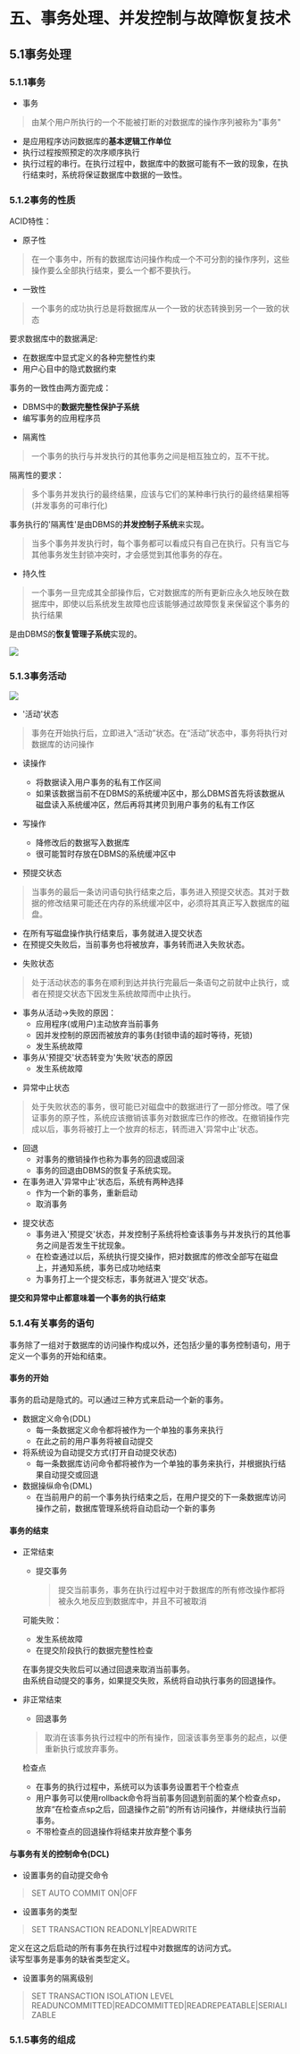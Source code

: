 # 五、事务处理、并发控制与故障恢复技术

## 5.1事务处理

### 5.1.1事务
+ 事务
> 由某个用户所执行的一个不能被打断的对数据库的操作序列被称为"事务"  

  - 是应用程序访问数据库的**基本逻辑工作单位**
  - 执行过程按照预定的次序顺序执行
  - 执行过程的串行。在执行过程中，数据库中的数据可能有不一致的现象，在执行结束时，系统将保证数据库中数据的一致性。


### 5.1.2事务的性质
ACID特性：
+ 原子性
> 在一个事务中，所有的数据库访问操作构成一个不可分割的操作序列，这些操作要么全部执行结束，要么一个都不要执行。
+ 一致性
> 一个事务的成功执行总是将数据库从一个一致的状态转换到另一个一致的状态  

要求数据库中的数据满足:  
  - 在数据库中显式定义的各种完整性约束
  - 用户心目中的隐式数据约束

事务的一致性由两方面完成： 
  - DBMS中的**数据完整性保护子系统**
  - 编写事务的应用程序员

+ 隔离性
> 一个事务的执行与并发执行的其他事务之间是相互独立的，互不干扰。  

隔离性的要求：
> 多个事务并发执行的最终结果，应该与它们的某种串行执行的最终结果相等(并发事务的可串行化)  

事务执行的'隔离性'是由DBMS的**并发控制子系统**来实现。
> 当多个事务并发执行时，每个事务都可以看成只有自己在执行。只有当它与其他事务发生封锁冲突时，才会感觉到其他事务的存在。  

+ 持久性
> 一个事务一旦完成其全部操作后，它对数据库的所有更新应永久地反映在数据库中，即使以后系统发生故障也应该能够通过故障恢复来保留这个事务的执行结果  

是由DBMS的**恢复管理子系统**实现的。 

![](/images/5.1.2.1.png)
### 5.1.3事务活动
![](/images/5.1.3.1.png)
+ '活动'状态
> 事务在开始执行后，立即进入“活动”状态。在“活动”状态中，事务将执行对数据库的访问操作  
+ 读操作
  - 将数据读入用户事务的私有工作区间
  - 如果该数据当前不在DBMS的系统缓冲区中，那么DBMS首先将该数据从磁盘读入系统缓冲区，然后再将其拷贝到用户事务的私有工作区  
+ 写操作
  - 降修改后的数据写入数据库
  - 很可能暂时存放在DBMS的系统缓冲区中

+ 预提交状态  
> 当事务的最后一条访问语句执行结束之后，事务进入预提交状态。其对于数据的修改结果可能还在内存的系统缓冲区中，必须将其真正写入数据库的磁盘。  
  - 在所有写磁盘操作执行结束后，事务就进入提交状态  
  - 在预提交失败后，当前事务也将被放弃，事务转而进入失败状态。
  
+ 失败状态
> 处于活动状态的事务在顺利到达并执行完最后一条语句之前就中止执行，或者在预提交状态下因发生系统故障而中止执行。  
  - 事务从活动->失败的原因：
    * 应用程序(或用户)主动放弃当前事务
    * 因并发控制的原因而被放弃的事务(封锁申请的超时等待，死锁)
    * 发生系统故障
  - 事务从'预提交'状态转变为'失败'状态的原因
    * 发生系统故障

+ 异常中止状态
> 处于失败状态的事务，很可能已对磁盘中的数据进行了一部分修改。喂了保证事务的原子性，系统应该撤销该事务对数据库已作的修改。在撤销操作完成以后，事务将被打上一个放弃的标志，转而进入'异常中止'状态。  
  - 回退
    * 对事务的撤销操作也称为事务的回退或回滚
    * 事务的回退由DBMS的恢复子系统实现。
  - 在事务进入'异常中止'状态后，系统有两种选择
    * 作为一个新的事务，重新启动
    * 取消事务

+ 提交状态
  - 事务进入'预提交'状态，并发控制子系统将检查该事务与并发执行的其他事务之间是否发生干扰现象。
  - 在检查通过以后，系统执行提交操作，把对数据库的修改全部写在磁盘上，并通知系统，事务已成功地结束
  - 为事务打上一个提交标志，事务就进入'提交'状态。

**提交和异常中止都意味着一个事务的执行结束**

### 5.1.4有关事务的语句
事务除了一组对于数据库的访问操作构成以外，还包括少量的事务控制语句，用于定义一个事务的开始和结束。

#### 事务的开始
事务的启动是隐式的。可以通过三种方式来启动一个新的事务。 
+ 数据定义命令(DDL)
  - 每一条数据定义命令都将被作为一个单独的事务来执行
  - 在此之前的用户事务将被自动提交
+ 将系统设为自动提交方式(打开自动提交状态)
  - 每一条数据库访问命令都将被作为一个单独的事务来执行，并根据执行结果自动提交或回退
+ 数据操纵命令(DML)
  - 在当前用户的前一个事务执行结束之后，在用户提交的下一条数据库访问操作之前，数据库管理系统将自动启动一个新的事务
#### 事务的结束
+ 正常结束
  - 提交事务
    > 提交当前事务，事务在执行过程中对于数据库的所有修改操作都将被永久地反应到数据库中，并且不可被取消  
    
  可能失败： 
    * 发生系统故障
    * 在提交阶段执行的数据完整性检查  
    
  在事务提交失败后可以通过回退来取消当前事务。  
  由系统自动提交的事务，如果提交失败，系统将自动执行事务的回退操作。
+ 非正常结束
  - 回退事务
  > 取消在该事务执行过程中的所有操作，回滚该事务至事务的起点，以便重新执行或放弃事务。  

  检查点
    * 在事务的执行过程中，系统可以为该事务设置若干个检查点
    * 用户事务可以使用rollback命令将当前事务回退到前面的某个检查点sp，放弃“在检查点sp之后，回退操作之前”的所有访问操作，并继续执行当前事务。
    * 不带检查点的回退操作将结束并放弃整个事务

#### 与事务有关的控制命令(DCL)
+ 设置事务的自动提交命令
> SET AUTO COMMIT ON|OFF  
+ 设置事务的类型
> SET TRANSACTION READONLY|READWRITE  

定义在这之后启动的所有事务在执行过程中对数据库的访问方式。  
读写型事务是事务的缺省类型定义。
+ 设置事务的隔离级别
> SET TRANSACTION ISOLATION LEVEL READUNCOMMITTED|READCOMMITTED|READREPEATABLE|SERIALIZABLE
### 5.1.5事务的组成